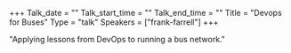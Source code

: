 +++
Talk_date = ""
Talk_start_time = ""
Talk_end_time = ""
Title = "Devops for Buses"
Type = "talk"
Speakers = ["frank-farrell"]
+++

"Applying lessons from DevOps to running a bus network."
